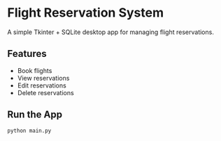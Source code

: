 # Flight Reservation System

A simple Tkinter + SQLite desktop app for managing flight reservations.

## Features
- Book flights
- View reservations
- Edit reservations
- Delete reservations

## Run the App
```bash
python main.py

